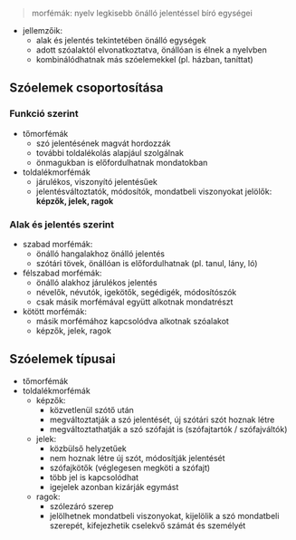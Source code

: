 > morfémák: nyelv legkisebb önálló jelentéssel bíró egységei
- jellemzőik: 
	- alak és jelentés tekintetében önálló egységek
	- adott szóalaktól elvonatkoztatva, önállóan is élnek a nyelvben
	- kombinálódhatnak más szóelemekkel (pl. házban, taníttat)
## Szóelemek csoportosítása
### Funkció szerint
- tőmorfémák
	- szó jelentésének magvát hordozzák
	- további toldalékolás alapjául szolgálnak
	- önmagukban is előfordulhatnak mondatokban
- toldalékmorfémák
	- járulékos, viszonyító jelentésűek
	- jelentésváltoztatók, módosítók, mondatbeli viszonyokat jelölők: **képzők, jelek, ragok**
### Alak és jelentés szerint
- szabad morfémák:
	- önálló hangalakhoz önálló jelentés
	- szótári tövek, önállóan is előfordulhatnak (pl. tanul, lány, ló)
- félszabad morfémák:
	- önálló alakhoz járulékos jelentés
	- névelők, névutók, igekötők, segédigék, módosítószók
	- csak másik morfémával együtt alkotnak mondatrészt
- kötött morfémák:
	- másik morfémához kapcsolódva alkotnak szóalakot
	- képzők, jelek, ragok
## Szóelemek típusai
- tőmorfémák
- toldalékmorfémák
	- képzők:
		- közvetlenül szótő után
		- megváltoztatják a szó jelentését, új szótári szót hoznak létre
		- megváltoztathatják a szó szófaját is (szófajtartók / szófajváltók)
	- jelek:
		- közbülső helyzetűek
		- nem hoznak létre új szót, módosítják jelentését
		- szófajkötők (véglegesen megköti a szófajt)
		- több jel is kapcsolódhat
		- igejelek azonban kizárják egymást
	- ragok:
		- szólezáró szerep
		- jelölhetnek mondatbeli viszonyokat, kijelölik a szó mondatbeli szerepét, kifejezhetik cselekvő számát és személyét
